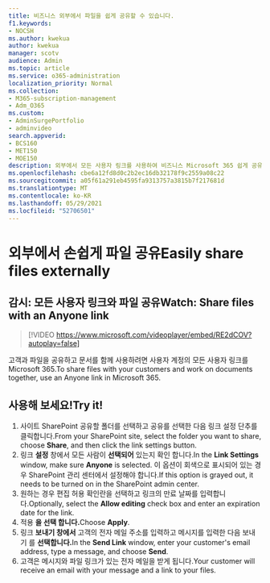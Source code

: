 ```yaml
---
title: 비즈니스 외부에서 파일을 쉽게 공유할 수 있습니다.
f1.keywords:
- NOCSH
ms.author: kwekua
author: kwekua
manager: scotv
audience: Admin
ms.topic: article
ms.service: o365-administration
localization_priority: Normal
ms.collection:
- M365-subscription-management
- Adm_O365
ms.custom:
- AdminSurgePortfolio
- adminvideo
search.appverid:
- BCS160
- MET150
- MOE150
description: 외부에서 모든 사용자 링크를 사용하여 비즈니스 Microsoft 365 쉽게 공유하는 방법을 배워야 합니다.
ms.openlocfilehash: cbe6a12fd8d0c2b2ec16db32178f9c2559a08c22
ms.sourcegitcommit: a05f61a291eb4595fa9313757a3815b7f217681d
ms.translationtype: MT
ms.contentlocale: ko-KR
ms.lasthandoff: 05/29/2021
ms.locfileid: "52706501"
---
```

# <a name="easily-share-files-externally"></a><span data-ttu-id="473ea-103">외부에서 손쉽게 파일 공유</span><span class="sxs-lookup"><span data-stu-id="473ea-103">Easily share files externally</span></span>

## <a name="watch-share-files-with-an-anyone-link"></a><span data-ttu-id="473ea-104">감시: 모든 사용자 링크와 파일 공유</span><span class="sxs-lookup"><span data-stu-id="473ea-104">Watch: Share files with an Anyone link</span></span>

> [!VIDEO https://www.microsoft.com/videoplayer/embed/RE2dCOV?autoplay=false]

<span data-ttu-id="473ea-105">고객과 파일을 공유하고 문서를 함께 사용하려면 사용자 계정의 모든 사용자 링크를 Microsoft 365.</span><span class="sxs-lookup"><span data-stu-id="473ea-105">To share files with your customers and work on documents together, use an Anyone link in Microsoft 365.</span></span>

## <a name="try-it"></a><span data-ttu-id="473ea-106">사용해 보세요!</span><span class="sxs-lookup"><span data-stu-id="473ea-106">Try it!</span></span>

1. <span data-ttu-id="473ea-107">사이트 SharePoint 공유할 폴더를 선택하고 공유를 선택한 다음 링크 설정 단추를 클릭합니다.</span><span class="sxs-lookup"><span data-stu-id="473ea-107">From your SharePoint site, select the folder you want to share, choose **Share**, and then click the link settings button.</span></span>
1. <span data-ttu-id="473ea-108">링크 **설정** 창에서 모든 사람이 **선택되어** 있는지 확인 합니다.</span><span class="sxs-lookup"><span data-stu-id="473ea-108">In the **Link Settings** window, make sure **Anyone** is selected.</span></span> <span data-ttu-id="473ea-109">이 옵션이 회색으로 표시되어 있는 경우 SharePoint 관리 센터에서 설정해야 합니다.</span><span class="sxs-lookup"><span data-stu-id="473ea-109">If this option is grayed out, it needs to be turned on in the SharePoint admin center.</span></span>
1. <span data-ttu-id="473ea-110">원하는 경우 편집  허용 확인란을 선택하고 링크의 만료 날짜를 입력합니다.</span><span class="sxs-lookup"><span data-stu-id="473ea-110">Optionally, select the **Allow editing** check box and enter an expiration date for the link.</span></span>
1. <span data-ttu-id="473ea-111">적용 **을 선택 합니다.**</span><span class="sxs-lookup"><span data-stu-id="473ea-111">Choose **Apply**.</span></span>
1. <span data-ttu-id="473ea-112">링크 **보내기 창에서** 고객의 전자 메일 주소를 입력하고 메시지를 입력한 다음 보내기 를 **선택합니다.**</span><span class="sxs-lookup"><span data-stu-id="473ea-112">In the **Send Link** window, enter your customer's email address, type a message, and choose **Send**.</span></span>
1. <span data-ttu-id="473ea-113">고객은 메시지와 파일 링크가 있는 전자 메일을 받게 됩니다.</span><span class="sxs-lookup"><span data-stu-id="473ea-113">Your customer will receive an email with your message and a link to your files.</span></span>